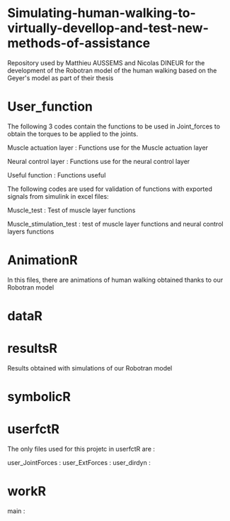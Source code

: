 # Simulating-human-walking-to-virtually-devellop-and-test-new-methods-of-assistance
Repository used by Matthieu AUSSEMS and Nicolas DINEUR for the development of the Robotran model of the human walking based on the Geyer's model as part of their thesis

# User_function
The following 3 codes contain the functions to be used in Joint_forces to obtain the torques to be applied to the joints.

Muscle actuation layer : Functions use for the Muscle actuation layer

Neural control layer : Functions use for the neural control layer

Useful function : Functions useful

The following codes are used for validation of functions with exported signals from simulink in excel files:

Muscle_test : Test of muscle layer functions

Muscle_stimulation_test : test of muscle layer functions and neural control layers functions

# AnimationR
In this files, there are animations of human walking obtained thanks to our Robotran model

# dataR


# resultsR
Results obtained with simulations of our Robotran model

# symbolicR

# userfctR
The only files used for this projetc in userfctR are : 

user_JointForces : 
user_ExtForces : 
user_dirdyn : 

# workR
main : 
